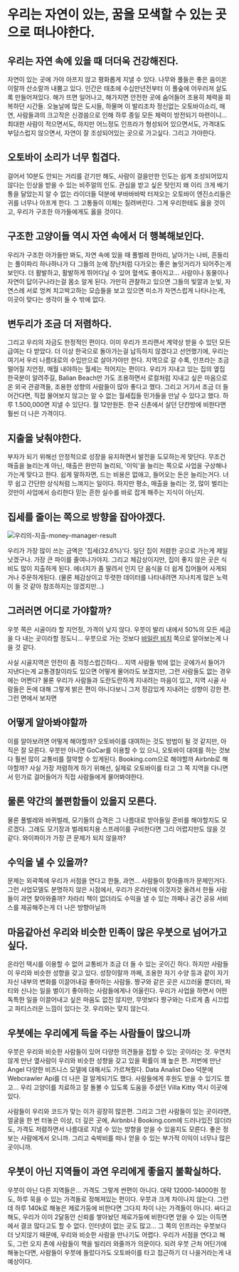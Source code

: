 # 우리는 자연이 있는, 꿈을 모색할 수 있는 곳으로 떠나야한다.

 
## 우리는 자연 속에 있을 때 더더욱 건강해진다.
자연이 있는 곳에 가야 아프지 않고 평화롭게 지낼 수 있다. 나무와 풀들은 좋은 음이온이랄까 산소랄까
내뿜고 있다. 인간은 태초에 수십만년전부터 이 풀숲에 어우러져 살도록 만들어져있다. 해가 뜨면 일어나고, 해가지면 안전한 곳에 숨어들어 조용히 체력을 회복하던 시간들.
오늘날에 많은 도시들, 하물며 이 발리조차 정신없는 오토바이소리, 매연, 사람들과의 크고작은 신경씀으로 인해 하루 종일 모든 체력이 방전되기 마련이니...
최대한 사람이 적으면서도, 하지만 어느정도 인프라가 형성되어 있으면서도, 가격대도 부담스럽지 않으면서, 자연이 잘 조성되어있는 곳으로 가고싶다. 그리고 가야한다.

## 오토바이 소리가 너무 힘겹다.
걸어서 10분도 안되는 거리를 걷기만 해도, 사람이 걸을만한 인도는 쉽게 조성되어있지 않다는 인상을 받을 수 있는 비주얼의 인도. 관심을 받고 싶은 탓인지 왜 이리 크게 배기통을 달았는지 알 수 없는 라이더들 덕분에 부바바바박 터져오는 오토바이 엔진소리들은 귀를 너무나 아프게 한다. 그 고통들이 이제는 질려버린다.
그게 우리한테도 옳을 것이고, 우리가 구조한 아가들에게도 옳을 것이다.

## 구조한 고양이들 역시 자연 속에서 더 행복해보인다.
우리가 구조한 아가들만 봐도, 자연 속에 있을 때 풀벌레 한마리, 날아가는 나비, 흔들리는 풀이파리 하나하나가 다 그들의 눈에 장난처럼 다가오는 좋은 놀잇거리가 되어주는게 보인다.
더 활발하고, 활발하게 뛰어다닐 수 있어 혈색도 좋아지고... 사람이나 동물이나 자연이 답이구나라는걸 몸소 알게 된다. 가만히 관찰하고 있으면 그들의 빛깔과 눈빛, 자연스레 서로 엉켜 치고박고하는 모습들을 보고 있으면
미소가 자연스럽게 나타나는게, 이곳이 맞다는 생각이 들 수 밖에 없다.

## 변두리가 조금 더 저렴하다.
그리고 우리의 자금도 한정적인 편이다. 이미 우리가 프리랜서 계약상 받을 수 있던 모든 급여는 다 받았다. 더 이상 한국으로 돌아가는걸 납득하지 않겠다고 선언했기에, 우리는 여기서 우리 나름대로의 수입만으로 살아가야만 한다. 지역으로 갈 수록, 인프라는 조금 떨어질 지언정, 매월 내야하는 월세는 적어지는 편이다. 우리가 지내고 있는 집의 옆집 한국분이 알려주길, Balian Beach만 가도 조용하면서 로컬처럼 지내고 싶은 마음으로 온 외국 관광객들, 조용한 성향의 사람들이 많아 좋다고 했다. 그리고 거기서 조금 더 들어간다면, 직접 물어보지 않고는 알 수 없는 월세집들 민가들을 만날 수 있다고 했다. 하루 1.500,000면 지낼 수 있단다. 월 12만원돈. 한국 신촌에서 살던 단칸방에 비한다면 훨씬 더 나은 가격이다. 

## 지출을 낮춰야한다.
부자가 되기 위해선 안정적으로 성장을 유지하면서 발전을 도모하는게 맞단다.
무조건 매출을 늘리는게 아닌, 매출은 완만히 늘리되, '이익'을 늘리는 쪽으로 사업을 구상해나가는게 맞다고 한다. 쉽게 말하자면, 드는 비용은 없애고, 들어오는 돈은 늘리는거다.
너무 쉽고 간단한 상식처럼 느껴지는 일이다. 하지만 평소, 매출을 늘리는 것, 많이 벌리는 것만이 사업에서 승리한다 믿는 흔한 실수를 바로 잡게 해주는 지식이 아닌지.

## 집세를 줄이는 쪽으로 방향을 잡아야겠다.

![우리의-지출-money-manager-result](https://user-images.githubusercontent.com/35059428/62198478-e6889100-b3ab-11e9-827b-d40f72c7736a.jpg)

우리가 가장 많이 쓰는 금액은 '집세(32.6%)'다. 일단 집이 저렴한 곳으로 가는게 제일 낫겠구나. 가장 큰 파이를 줄여나가야지. 그리고 체감상이지만, 집이 좋지 않은 곳은 식비도 많이 지출하게 된다. 에너지가 좀 딸려서 인지 단 음식을 더 쉽게 집어들어 사게되거나 주문하게된다. (물론 체감상이고 뚜렷한 데이터를 나타내려면 지나치게 많은 노력이 들 것 같아 참조하지는 않겠지만...)

## 그러러면 어디로 가야할까? 
우붓 쪽은 시골이라 할 지언정, 가격이 낮지 않다. 우붓이 발리 내에서 50%의 모든 세금을 다 내는 곳이라할 정도니... 우붓으로 가는 것보다 [바일란 비치](https://www.google.com/maps/place/Balian+Beach/@-8.5532722,115.1395735,37024m/data=!3m1!1e3!4m13!1m7!3m6!1s0x2dd2184f9079c0c1:0x5030bfbca8310c0!2zUGV0YWsgS2FqYSwgR2lhbnlhciwg6riw7JWI7J28IOuwnOumrA!3b1!8m2!3d-8.4546715!4d115.3207985!3m4!1s0x2dd22d8858fd980d:0x310189376033ec92!8m2!3d-8.5031027!4d114.9655724) 쪽으로 알아보는게 나을 것 같다. 

사실 시골지역은 안전이 좀 걱정스럽긴하다... 지역 사람들 밖에 없는 곳에가서 들어가 지낸다는게 교통경찰이라도 있으면 어떻게 물어라도 보겠지만, 그런 사람들도 없는 경우에는 어쩐다? 물론 우리가 사람들과 도란도란하게 지내려는 마음이 있고, 지역 시골 사람들은 돈에 대해 그렇게 밝은 편이 아니다보니 그저 정감있게 지내려는 성향이 강한 편. 그런 면에서 보자면 

## 어떻게 알아봐야할까
이를 알아보려면 어떻게 해야할까? 오토바이를 대여하는 것도 방법이 될 것 같지만, 아직은 잘 모른다. 우붓만 아니면 GoCar를 이용할 수 있 으니, 오토바이 대여를 하는 것보다 훨씬 많이 교통비를 절약할 수 있게된다.
Booking.com으로 해야할까 Airbnb로 해야할까? 사실 가장 저렴하게 하기 위해선, 실제로 오토바이를 타고 그 쪽 지역을 다니면서 민가로 걸어들어가 직접 사람들에게 물어봐야한다.

## 물론 약간의 불편함들이 있을지 모른다.
물론 풀벌레와 바퀴벌레, 모기들의 습격은 그 나름대로 받아들일 준비를 해야할지도 모르겠다. 그래도 모기장과 벌레퇴치용 스프레이를 구비한다면 그리 어렵지만도 않을 것 같다. 와이파이가 가장 큰 문제가 되지 않을까?

## 수익을 낼 수 있을까?
문제는 외곽쪽에 우리가 서점을 연다고 한들, 과연... 사람들이 찾아줄까가 문제인거다. 그런 사업모델도 분명하지 않은 시점에서, 우리가 온라인에 이것저것 올려서 한들 사람들이 과연 찾아와줄까? 차라리 책이 없더라도 수익을 낼 수 있는 까페나 공간 공유 서비스를 제공해주는게 더 나은 방향아닐까


## 마음같아선 우리와 비슷한 민족이 많은 우붓으로 넘어가고 싶다.

온라인 택시를 이용할 수 없어 교통비가 조금 더 들 수 있는 곳이긴 하다. 하지만 사람들이 우리와 비슷한 성향을 갖고 있다. 성장이랄까 까페, 조용한 자기 수양 등과 같이 자기 자신 내부의 변화를 이끌어내길 좋아하는 사람들. 짱구와 같은 곳은 시끄러울 뿐더러, 파티와 신나는 일을 벌이기 좋아하는 사람들에게나 어울린다. 우리가 사업을 하면서 어떤 독특한 일을 이끌어내고 싶은 마음도 없진 않지만, 무엇보다 짱구와는 다르게 좀 시끄럽고 파티스러운 느낌이 있다는 것. 우리와는 맞지 않는다. 

## 우붓에는 우리에게 득을 주는 사람들이 많으니까
우붓은 우리와 비슷한 사람들이 있어 다양한 의견들을 접할 수 있는 곳이라는 것. 우연치않게 만난 옆사람이 우리와 비슷한 성향을 갖고 있을 확률이 꽤 높은 편. 저번에 만난 Angel 다양한 비즈니스 모델에 대해서도 가르쳐줬다. Data Analist Deo 덕분에 Webcrawler Api를 더 나은 걸 알게되기도 했다. 사람들에게 후원도 받을 수 있기도 했고... 우리 고양이를 치료하고 잘 돌볼 수 있도록 도움을 주셨던 Villa Kitty 역시 이곳에 있다.

사람들이 우리와 코드가 맞는 이가 굉장히 많은편.
그리고 그런 사람들이 있는 곳이라면, 얼굴을 한 번 터놓은 이상, 더 깊은 곳에, Airbnb나 Booking.com에 드러나있진 않더라도, 가격도 저렴하면서 나름대로 지낼 수 있는 방향을 얻을 수 있을지도 모른다. 좋은 정보는 사람에게서 오니까. 그리고 숙박비를 떠나 얻을 수 있는 부가적 이익이 너무나 많은 곳이니까.

## 우붓이 아닌 지역들이 과연 우리에게 좋을지 불확실하다.
우붓이 아닌 다른 지역들은... 가격도 그렇게 싼편이 아니다.
대략 12000-14000원 정도, 하루 묵을 수 있는 가격들로 정해져있는 편이다. 우붓과 크게 차이나지 않는다. 그런데 하루 140k로 해놓은 제로가둥에 비한다면 그다지 차이 나는 가격들이 아니다. 싸다고 해도, 우리가 이미 2달동안 신뢰를 쌓아놨던 제로가둥에 비한다면 얻을 수 있는 이득면에서 결코 많다고도 할 수 없다. 인터넷이 없는 곳도 많고... 그 쪽의 인프라는 우붓보다 더 낫지않기 때문에, 우리와 비슷한 사람을 만나기도 어렵다. 우리가 서점을 연다고 해도, 그런 오지 촌에 사람들이 책을 빌리러 와줄까가 의문이다. 되려 우붓 근처 어딘가에 해놓는다면, 사람들이 우붓에 들렀다가도 오토바이를 타고 접근하기 더 나을거라는게 내 예상이다.

